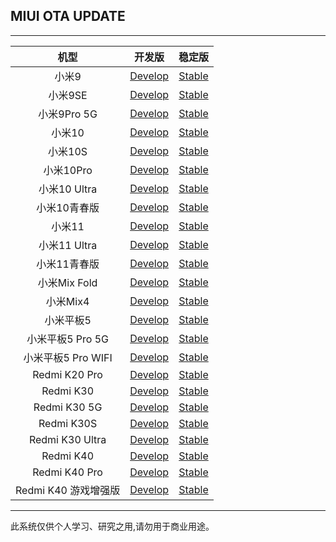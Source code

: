 ## MIUI OTA UPDATE

 ---- 
|机型|开发版|稳定版|
| :----: | :----: | :----: |
|小米9| [Develop](https://github.com/SakuraKyuo/update_miui_ota/blob/master/Develop/小米9.md)| [Stable](https://github.com/SakuraKyuo/update_miui_ota/blob/master/Stable/小米9.md)|
|小米9SE| [Develop](https://github.com/SakuraKyuo/update_miui_ota/blob/master/Develop/小米9SE.md)| [Stable](https://github.com/SakuraKyuo/update_miui_ota/blob/master/Stable/小米9SE.md)|
|小米9Pro 5G| [Develop](https://github.com/SakuraKyuo/update_miui_ota/blob/master/Develop/小米9Pro5G.md)| [Stable](https://github.com/SakuraKyuo/update_miui_ota/blob/master/Stable/小米9Pro5G.md)|
|小米10| [Develop](https://github.com/SakuraKyuo/update_miui_ota/blob/master/Develop/小米10.md)| [Stable](https://github.com/SakuraKyuo/update_miui_ota/blob/master/Stable/小米10.md)|
|小米10S| [Develop](https://github.com/SakuraKyuo/update_miui_ota/blob/master/Develop/小米10S.md)| [Stable](https://github.com/SakuraKyuo/update_miui_ota/blob/master/Stable/小米10S.md)|
|小米10Pro| [Develop](https://github.com/SakuraKyuo/update_miui_ota/blob/master/Develop/小米10Pro.md)| [Stable](https://github.com/SakuraKyuo/update_miui_ota/blob/master/Stable/小米10Pro.md)|
|小米10 Ultra| [Develop](https://github.com/SakuraKyuo/update_miui_ota/blob/master/Develop/小米10Ultra.md)| [Stable](https://github.com/SakuraKyuo/update_miui_ota/blob/master/Stable/小米10Ultra.md)|
|小米10青春版| [Develop](https://github.com/SakuraKyuo/update_miui_ota/blob/master/Develop/小米10青春版.md)| [Stable](https://github.com/SakuraKyuo/update_miui_ota/blob/master/Stable/小米10青春版.md)|
|小米11| [Develop](https://github.com/SakuraKyuo/update_miui_ota/blob/master/Develop/小米11.md)| [Stable](https://github.com/SakuraKyuo/update_miui_ota/blob/master/Stable/小米11.md)|
|小米11 Ultra| [Develop](https://github.com/SakuraKyuo/update_miui_ota/blob/master/Develop/小米11Ultra.md)| [Stable](https://github.com/SakuraKyuo/update_miui_ota/blob/master/Stable/小米11Ultra.md)|
|小米11青春版| [Develop](https://github.com/SakuraKyuo/update_miui_ota/blob/master/Develop/小米11青春版.md)| [Stable](https://github.com/SakuraKyuo/update_miui_ota/blob/master/Stable/小米11青春版.md)|
|小米Mix Fold| [Develop](https://github.com/SakuraKyuo/update_miui_ota/blob/master/Develop/小米MixFold.md)| [Stable](https://github.com/SakuraKyuo/update_miui_ota/blob/master/Stable/小米MixFold.md)|
|小米Mix4| [Develop](https://github.com/SakuraKyuo/update_miui_ota/blob/master/Develop/小米Mix4.md)| [Stable](https://github.com/SakuraKyuo/update_miui_ota/blob/master/Stable/小米Mix4.md)|
|小米平板5| [Develop](https://github.com/SakuraKyuo/update_miui_ota/blob/master/Develop/小米Pad5.md)| [Stable](https://github.com/SakuraKyuo/update_miui_ota/blob/master/Stable/小米Pad5.md)|
|小米平板5 Pro 5G| [Develop](https://github.com/SakuraKyuo/update_miui_ota/blob/master/Develop/小米Pad5Pro5G.md)| [Stable](https://github.com/SakuraKyuo/update_miui_ota/blob/master/Stable/小米Pad5Pro5G.md)|
|小米平板5 Pro WIFI| [Develop](https://github.com/SakuraKyuo/update_miui_ota/blob/master/Develop/小米Pad5ProWIFI.md)| [Stable](https://github.com/SakuraKyuo/update_miui_ota/blob/master/Stable/小米Pad5ProWIFI.md)|
|Redmi K20 Pro| [Develop](https://github.com/SakuraKyuo/update_miui_ota/blob/master/Develop/RedmiK20Pro.md)| [Stable](https://github.com/SakuraKyuo/update_miui_ota/blob/master/Stable/RedmiK20Pro.md)|
|Redmi K30| [Develop](https://github.com/SakuraKyuo/update_miui_ota/blob/master/Develop/RedmiK30.md)| [Stable](https://github.com/SakuraKyuo/update_miui_ota/blob/master/Stable/RedmiK30.md)|
|Redmi K30 5G| [Develop](https://github.com/SakuraKyuo/update_miui_ota/blob/master/Develop/RedmiK305G.md)| [Stable](https://github.com/SakuraKyuo/update_miui_ota/blob/master/Stable/RedmiK305G.md)|
|Redmi K30S| [Develop](https://github.com/SakuraKyuo/update_miui_ota/blob/master/Develop/RedmiK30S.md)| [Stable](https://github.com/SakuraKyuo/update_miui_ota/blob/master/Stable/RedmiK30S.md)|
|Redmi K30 Ultra| [Develop](https://github.com/SakuraKyuo/update_miui_ota/blob/master/Develop/RedmiK30Ultra.md)| [Stable](https://github.com/SakuraKyuo/update_miui_ota/blob/master/Stable/RedmiK30Ultra.md)|
|Redmi K40| [Develop](https://github.com/SakuraKyuo/update_miui_ota/blob/master/Develop/RedmiK40.md)| [Stable](https://github.com/SakuraKyuo/update_miui_ota/blob/master/Stable/RedmiK40.md)|
|Redmi K40 Pro| [Develop](https://github.com/SakuraKyuo/update_miui_ota/blob/master/Develop/RedmiK40Pro.md)| [Stable](https://github.com/SakuraKyuo/update_miui_ota/blob/master/Stable/RedmiK40Pro.md)|
|Redmi K40 游戏增强版| [Develop](https://github.com/SakuraKyuo/update_miui_ota/blob/master/Develop/RedmiK40Gaming.md)| [Stable](https://github.com/SakuraKyuo/update_miui_ota/blob/master/Stable/RedmiK40Gaming.md)|
 ---- 
此系统仅供个人学习、研究之用,请勿用于商业用途。
